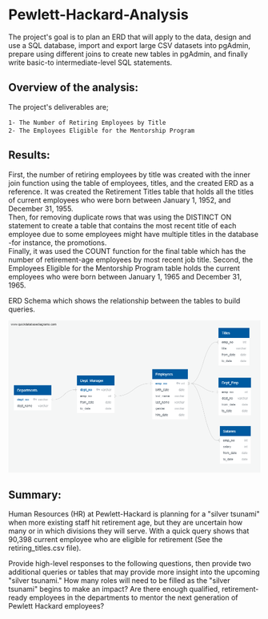 # Pewlett-Hackard-Analysis
The project's goal is to plan an ERD that will apply to the data, design and use a SQL database, import and export large CSV datasets into pgAdmin, 
prepare using different joins to create new tables in pgAdmin, and finally write basic-to intermediate-level SQL statements.

## Overview of the analysis: 
The project's deliverables are;

	1- The Number of Retiring Employees by Title
	2- The Employees Eligible for the Mentorship Program

## Results: 
First, the number of retiring employees by title was created with the inner join function using the table of employees, titles, and the created ERD as a reference. 
It was created the Retirement Titles table that holds all the titles of current employees who were born between January 1, 1952, and December 31, 1955.  
Then, for removing duplicate rows that was using the DISTINCT ON statement to create a table that contains the most recent title of each employee due to some employees 
might have multiple titles in the database -for instance, the promotions.  
Finally, it was used the COUNT function for the final table which has the number of retirement-age employees by most recent job title. 
Second, the Employees Eligible for the Mentorship Program table holds the current employees who were born between January 1, 1965 and December 31, 1965. 

ERD Schema which shows the relationship between the tables to build queries.

<p align="center"><img src="https://github.com/zkirsan/Pewlett-Hackard-Analysis/blob/main/EmployeeDB.png"></img></p>

## Summary: 
Human Resources (HR) at Pewlett-Hackard is planning for a "silver tsunami" when more existing staff hit retirement age, 
but they are uncertain how many or in which divisions they will serve. With a quick query shows that 90,398 current employee who are eligible for retirement 
(See the retiring_titles.csv file).
 

Provide high-level responses to the following questions, then provide two additional queries or tables that may provide more insight into the upcoming "silver tsunami."
How many roles will need to be filled as the "silver tsunami" begins to make an impact?
Are there enough qualified, retirement-ready employees in the departments to mentor the next generation of Pewlett Hackard employees?


